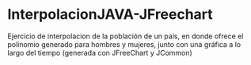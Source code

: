 # InterpolacionJAVA-JFreechart
Ejercicio de interpolacion de la población de un país, en donde ofrece el polinomio generado para hombres y mujeres, junto con una gráfica a lo largo del tiempo (generada con JFreeChart y JCommon)
